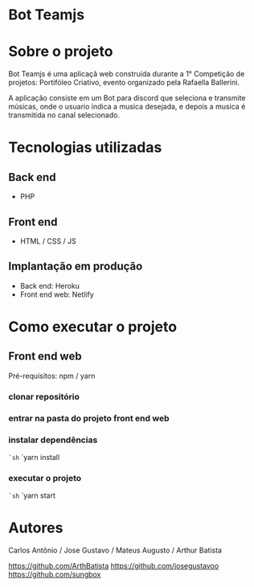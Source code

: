 # Bot Teamjs

# Sobre o projeto


Bot Teamjs é uma aplicaçã web construída durante a 1° Competição de projetos: Portifóleo Criativo, evento organizado pela Rafaella Ballerini.

A aplicação consiste em um Bot para discord que seleciona e transmite músicas, onde o usuario indica a musica desejada, e depois a musica é transmitida no canal selecionado.

# Tecnologias utilizadas
## Back end
- PHP

## Front end
- HTML / CSS / JS

## Implantação em produção
- Back end: Heroku
- Front end web: Netlify

# Como executar o projeto

## Front end web
Pré-requisitos: npm / yarn

### clonar repositório

### entrar na pasta do projeto front end web

### instalar dependências
`` `sh
`` `yarn install


### executar o projeto
`` `sh
`` `yarn start

# Autores
Carlos Antônio / Jose Gustavo / Mateus Augusto / Arthur Batista

https://github.com/ArthBatista 
https://github.com/josegustavoo
https://github.com/sungbox
